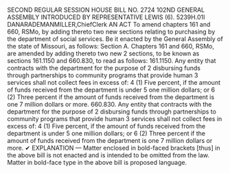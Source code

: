 SECOND REGULAR SESSION
HOUSE BILL NO. 2724
102ND GENERAL ASSEMBLY
INTRODUCED BY REPRESENTATIVE LEWIS (6).
5239H.01I DANARADEMANMILLER,ChiefClerk
AN ACT
To amend chapters 161 and 660, RSMo, by adding thereto two new sections relating to
purchasing by the department of social services.
Be it enacted by the General Assembly of the state of Missouri, as follows:
Section A. Chapters 161 and 660, RSMo, are amended by adding thereto two new
2 sections, to be known as sections 161.1150 and 660.830, to read as follows:
161.1150. Any entity that contracts with the department for the purpose of
2 disbursing funds through partnerships to community programs that provide human
3 services shall not collect fees in excess of:
4 (1) Five percent, if the amount of funds received from the department is under
5 one million dollars; or
6 (2) Three percent if the amount of funds received from the department is one
7 million dollars or more.
660.830. Any entity that contracts with the department for the purpose of
2 disbursing funds through partnerships to community programs that provide human
3 services shall not collect fees in excess of:
4 (1) Five percent, if the amount of funds received from the department is under
5 one million dollars; or
6 (2) Three percent if the amount of funds received from the department is one
7 million dollars or more.
✔
EXPLANATION — Matter enclosed in bold-faced brackets [thus] in the above bill is not enacted and is
intended to be omitted from the law. Matter in bold-face type in the above bill is proposed language.